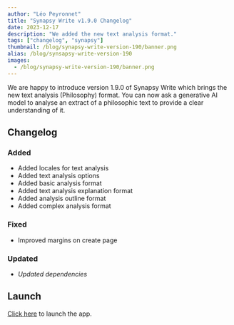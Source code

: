 ```yaml
---
author: "Léo Peyronnet"
title: "Synapsy Write v1.9.0 Changelog"
date: 2023-12-17
description: "We added the new text analysis format."
tags: ["changelog", "synapsy"]
thumbnail: /blog/synapsy-write-version-190/banner.png
alias: /blog/synsapsy-write-version-190
images:
  - /blog/synapsy-write-version-190/banner.png
---
```


We are happy to introduce version 1.9.0 of Synapsy Write which brings the new text analysis (Philosophy) format. You can now ask a generative AI model to analyse an extract of a philosophic text to provide a clear understanding of it.

## Changelog

### Added

- Added locales for text analysis
- Added text analysis options
- Added basic analysis format
- Added text analysis explanation format
- Added analysis outline format
- Added complex analysis format

### Fixed

- Improved margins on create page

### Updated

- _Updated dependencies_

## Launch

[Click here](https://write.peyronnet.group) to launch the app.
